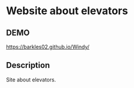 # Website about elevators

## DEMO

https://barkles02.github.io/Windy/

## Description

Site about elevators.

